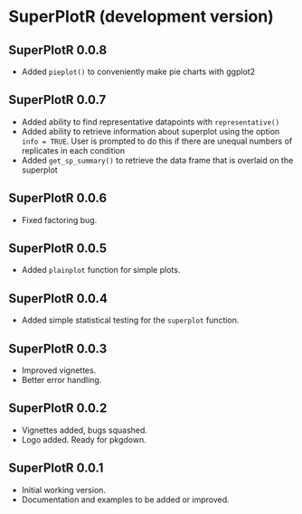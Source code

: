 # SuperPlotR (development version)

## SuperPlotR 0.0.8

* Added `pieplot()` to conveniently make pie charts with ggplot2

## SuperPlotR 0.0.7

* Added ability to find representative datapoints with `representative()`
* Added ability to retrieve information about superplot using the option
  `info = TRUE`. User is prompted to do this if there are unequal numbers of
  replicates in each condition
* Added `get_sp_summary()` to retrieve the data frame that is overlaid
  on the superplot

## SuperPlotR 0.0.6

* Fixed factoring bug.

## SuperPlotR 0.0.5

* Added `plainplot` function for simple plots.

## SuperPlotR 0.0.4

* Added simple statistical testing for the `superplot` function.

## SuperPlotR 0.0.3

* Improved vignettes.
* Better error handling.

## SuperPlotR 0.0.2

* Vignettes added, bugs squashed.
* Logo added. Ready for pkgdown.

## SuperPlotR 0.0.1

* Initial working version.
* Documentation and examples to be added or improved.
